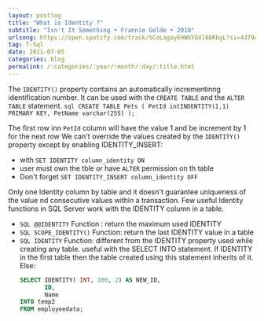```yaml
---
layout: postlog
title: "What is Identity ?"
subtitle: "Isn't It Something • Frannie Golde • 2018"
urlsong: https://open.spotify.com/track/5CoLagayEHWXYGVl68KbgL?si=4379a9c12721495b
tag: T-Sql
date: 2021-07-05
categories: blog
permalink: /:categories/:year/:month/:day/:title.html
---
```

The `IDENTITY()` property contains an automatically incrementinng identification number. It can be used with the `CREATE TABLE` and the  `ALTER TABLE` statement. 
    ```sql
    CREATE TABLE Pets (
        PetId intINDENTITY(1,1) PRIMARY KEY,
        PetName varchar(255)
    );
    ```

    
The first row inn `PetId` column will have the value 1 and be increment by 1 for the next row 
We can't override the values created by the `IDENTITY()` property except by enabling IDENTITY_INSERT:
- with `SET IDENTITY column_identity ON`
- user must own the tble or have `ALTER` permission on th table
- Don't forget `SET IDENTITY_INSERT column_identity OFF`

Only one Identity column by table and it doesn't guarantee uniqueness of the value nd  consecutive values  within a transaction. Few useful Identity functions in SQL Server work with the IDENTITY column in a table.
- `SQL @@IDENTITY` Function : return the maximum used IDENTITY
- `SQL SCOPE_IDENTITY()` Function: return the last IDENTITY value in a table
- `SQL IDENTITY` Function: different from the IDENTITY property used while creating any table. useful with the SELECT INTO statement. If IDENTITY in the first table then the table created using this statement inherits of it. Else:
    ```sql
    SELECT IDENTITY( INT, 100, 2) AS NEW_ID, 
           ID, 
           Name
    INTO temp2
    FROM employeedata;
    ```
